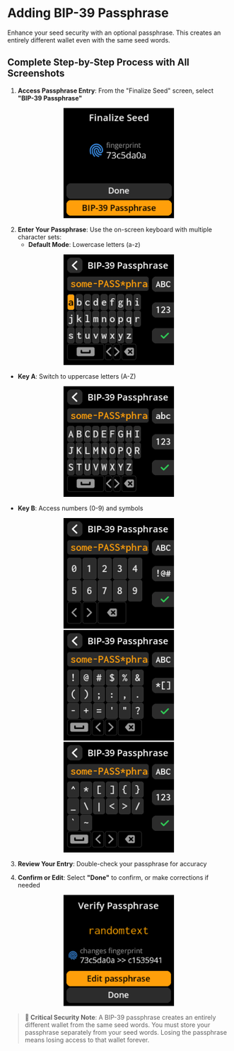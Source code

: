 # Adding BIP-39 Passphrase

Enhance your seed security with an optional passphrase. This creates an entirely different wallet even with the same seed words.

## Complete Step-by-Step Process with All Screenshots

1. **Access Passphrase Entry**: From the "Finalize Seed" screen, select **"BIP-39 Passphrase"**

<div align="center">
     <img src="images/BIP-39PassphraseSelectView.png" alt="Accessing passphrase entry from finalize screen" width="250"/>
</div>

2. **Enter Your Passphrase**: Use the on-screen keyboard with multiple character sets:
   - **Default Mode**: Lowercase letters (a-z)

<div align="center">
     <img src="images/SeedAddPassphraseView_lowercase.png" alt="Passphrase entry screen - lowercase" width="250"/>
</div>

- **Key A**: Switch to uppercase letters (A-Z)

<div align="center">
     <img src="images/SeedAddPassphraseView_uppercase.png" alt="Passphrase entry screen - uppercase" width="250"/>
</div>

- **Key B**: Access numbers (0-9) and symbols

<div align="center">
     <img src="images/SeedAddPassphraseView_digits.png" alt="Passphrase entry screen - symbols and numbers" width="250"/>
</div>
<div align="center">
     <img src="images/SeedAddPassphraseView_symbols_1.png" alt="Passphrase entry screen - symbols and numbers" width="250"/>
</div>
<div align="center">
     <img src="images/SeedAddPassphraseView_symbols_2.png" alt="Passphrase entry screen - symbols and numbers" width="250"/>
</div>

3. **Review Your Entry**: Double-check your passphrase for accuracy

4. **Confirm or Edit**: Select **"Done"** to confirm, or make corrections if needed

<div align="center">
     <img src="images/SeedPassphraseReviewView.png" alt="Passphrase review screen" width="250"/>
</div>

> **🔐 Critical Security Note**: A BIP-39 passphrase creates an entirely different wallet from the same seed words. You must store your passphrase separately from your seed words. Losing the passphrase means losing access to that wallet forever.
